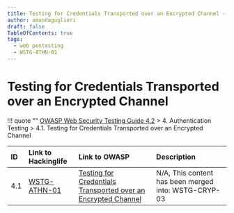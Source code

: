 ```yaml
---
title: Testing for Credentials Transported over an Encrypted Channel - OWASP Web Security Testing Guide 
author: amandaguglieri
draft: false
TableOfContents: true
tags:
  - web pentesting
  - WSTG-ATHN-01
---
```


# Testing for Credentials Transported over an Encrypted Channel

!!! quote ""
	[OWASP Web Security Testing Guide 4.2](index.md) > 4. Authentication Testing > 4.1. Testing for Credentials Transported over an Encrypted Channel

|ID|Link to Hackinglife|Link to OWASP|Description|
|:---|:---|:---|:---|
|4.1|[WSTG-ATHN-01](WSTG-ATHN-01.md)|[Testing for Credentials Transported over an Encrypted Channel](https://owasp.org/www-project-web-security-testing-guide/latest/4-Web_Application_Security_Testing/04-Authentication_Testing/01-Testing_for_Credentials_Transported_over_an_Encrypted_Channel)|N/A, This content has been merged into: WSTG-CRYP-03|





